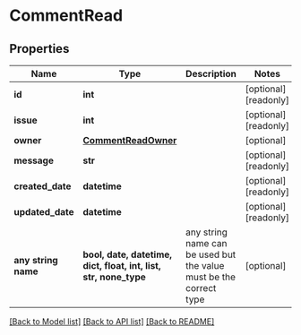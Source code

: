 # CommentRead


## Properties
Name | Type | Description | Notes
------------ | ------------- | ------------- | -------------
**id** | **int** |  | [optional] [readonly] 
**issue** | **int** |  | [optional] [readonly] 
**owner** | [**CommentReadOwner**](CommentReadOwner.md) |  | [optional] 
**message** | **str** |  | [optional] [readonly] 
**created_date** | **datetime** |  | [optional] [readonly] 
**updated_date** | **datetime** |  | [optional] [readonly] 
**any string name** | **bool, date, datetime, dict, float, int, list, str, none_type** | any string name can be used but the value must be the correct type | [optional]

[[Back to Model list]](../README.md#documentation-for-models) [[Back to API list]](../README.md#documentation-for-api-endpoints) [[Back to README]](../README.md)


